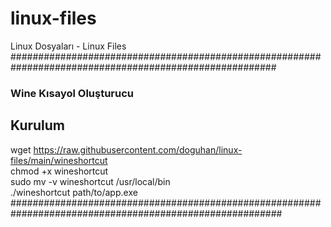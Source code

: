 # linux-files
Linux Dosyaları - Linux Files
########################################################################################################
### Wine Kısayol Oluşturucu
## Kurulum
wget https://raw.githubusercontent.com/doguhan/linux-files/main/wineshortcut </br>
chmod +x wineshortcut</br>
sudo mv -v wineshortcut /usr/local/bin</br>
./wineshortcut path/to/app.exe</br>
#########################################################################################################
